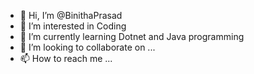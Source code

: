 - 👋 Hi, I’m @BinithaPrasad
- 👀 I’m interested in Coding
- 🌱 I’m currently learning Dotnet and Java programming
- 💞️ I’m looking to collaborate on ...
- 📫 How to reach me ...

<!---
BinithaPrasad/BinithaPrasad is a ✨ special ✨ repository because its `README.md` (this file) appears on your GitHub profile.
You can click the Preview link to take a look at your changes.
--->

